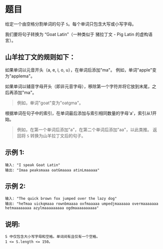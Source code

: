题目
=====
给定一个由空格分割单词的句子 `S`。每个单词只包含大写或小写字母。

我们要将句子转换为 “Goat Latin”（一种类似于 猪拉丁文 - Pig Latin 的虚构语言）。

山羊拉丁文的规则如下：
-----
如果单词以元音开头（a, e, i, o, u），在单词后添加"ma"。
例如，单词"apple"变为"applema"。

如果单词以辅音字母开头（即非元音字母），移除第一个字符并将它放到末尾，之后再添加"ma"。

>例如，单词"goat"变为"oatgma"。

根据单词在句子中的索引，在单词最后添加与索引相同数量的字母'a'，索引从1开始。

>例如，在第一个单词后添加"a"，在第二个单词后添加"aa"，以此类推。
返回将 `S` 转换为山羊拉丁文后的句子。


示例 1:
-----
```
输入: "I speak Goat Latin"
输出: "Imaa peaksmaaa oatGmaaaa atinLmaaaaa"
```
示例 2:
-----
```
输入: "The quick brown fox jumped over the lazy dog"
输出: "heTmaa uickqmaaa rownbmaaaa oxfmaaaaa umpedjmaaaaaa overmaaaaaaa hetmaaaaaaaa azylmaaaaaaaaa ogdmaaaaaaaaaa"
```

说明:
-----
```
S 中仅包含大小写字母和空格。单词间有且仅有一个空格。
1 <= S.length <= 150。
```